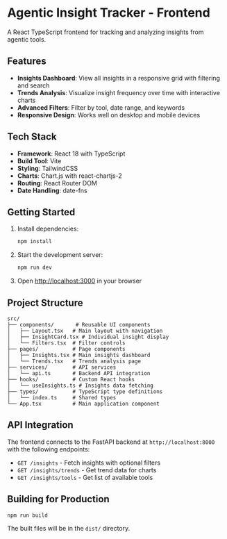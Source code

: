 # Agentic Insight Tracker - Frontend

A React TypeScript frontend for tracking and analyzing insights from agentic tools.

## Features

- **Insights Dashboard**: View all insights in a responsive grid with filtering and search
- **Trends Analysis**: Visualize insight frequency over time with interactive charts
- **Advanced Filters**: Filter by tool, date range, and keywords
- **Responsive Design**: Works well on desktop and mobile devices

## Tech Stack

- **Framework**: React 18 with TypeScript
- **Build Tool**: Vite
- **Styling**: TailwindCSS
- **Charts**: Chart.js with react-chartjs-2
- **Routing**: React Router DOM
- **Date Handling**: date-fns

## Getting Started

1. Install dependencies:
   ```bash
   npm install
   ```

2. Start the development server:
   ```bash
   npm run dev
   ```

3. Open [http://localhost:3000](http://localhost:3000) in your browser

## Project Structure

```
src/
├── components/       # Reusable UI components
│   ├── Layout.tsx   # Main layout with navigation
│   ├── InsightCard.tsx # Individual insight display
│   └── Filters.tsx  # Filter controls
├── pages/           # Page components
│   ├── Insights.tsx # Main insights dashboard
│   └── Trends.tsx   # Trends analysis page
├── services/        # API services
│   └── api.ts       # Backend API integration
├── hooks/           # Custom React hooks
│   └── useInsights.ts # Insights data fetching
├── types/           # TypeScript type definitions
│   └── index.ts     # Shared types
└── App.tsx          # Main application component
```

## API Integration

The frontend connects to the FastAPI backend at `http://localhost:8000` with the following endpoints:

- `GET /insights` - Fetch insights with optional filters
- `GET /insights/trends` - Get trend data for charts
- `GET /insights/tools` - Get list of available tools

## Building for Production

```bash
npm run build
```

The built files will be in the `dist/` directory.
